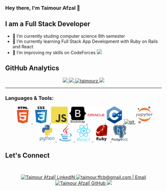 
### Hey there, I'm Taimour Afzal 👋

## I am a Full Stack Developer

- 🔭 I’m currently studing computer science 8th semester 
- 🌱 I’m currently learning Full Stack App Development with Ruby on Rails and React 
- 👯 I’m improving my skills on CodeForces
	<a  align="center">
![](https://komarev.com/ghpvc/?username=taimourz&color=blueviolet&label=Profile+Views)
	</a>

## GitHub Analytics

<p style="text-align: center;">
	<a href="https://github.com/taimourz">
		<img height="180em" src="https://github-readme-stats.vercel.app/api?username=taimourz&show_icons=true&theme=algolia&include_all_commits=true&count_private=true"/>
		<img height="180em" src="https://github-readme-stats-eight-theta.vercel.app/api/top-langs/?username=taimourz&layout=compact&langs_count=8&theme=algolia"/>
		<img height="180em" src="https://github-readme-stats.vercel.app/api/top-langs?username=taimourz&show_icons=true&locale=en&layout=demo&theme=algolia" alt="taimourz" />
	</a>
	<img  height="200em" src="https://github-readme-streak-stats.herokuapp.com/?user=taimourz&show_icons=true&locale=en&layout=demo&theme=algolia" />
</p>

--------------------




### Languages & Tools:


<p align="center">
<a href="https://www.w3.org/html/" target="_blank" rel="noreferrer"> <img src="https://raw.githubusercontent.com/devicons/devicon/master/icons/html5/html5-original-wordmark.svg" alt="html5" width="55" height="55"/> </a>
<a href="https://www.w3schools.com/css/" target="_blank" rel="noreferrer"> <img src="https://raw.githubusercontent.com/devicons/devicon/master/icons/css3/css3-original-wordmark.svg" alt="css3" width="55" height="55"/> </a>
<a href="https://developer.mozilla.org/en-US/docs/Web/JavaScript" target="_blank" rel="noreferrer"> <img src="https://raw.githubusercontent.com/devicons/devicon/master/icons/javascript/javascript-original.svg" alt="javascript" width="55" height="55"/> </a>
<a href="https://getbootstrap.com" target="_blank" rel="noreferrer"> <img src="https://raw.githubusercontent.com/devicons/devicon/master/icons/bootstrap/bootstrap-plain-wordmark.svg" alt="bootstrap" width="55" height="55"/> </a>
<a href="https://www.oracle.com/" target="_blank" rel="noreferrer"> <img src="https://raw.githubusercontent.com/devicons/devicon/master/icons/oracle/oracle-original.svg" alt="oracle" width="55" height="55"/> </a>
<a href="https://www.cplusplus.com/" target="_blank" rel="noreferrer"> <img src="https://github.com/devicons/devicon/blob/master/icons/cplusplus/cplusplus-original.svg" alt="c++" width="55" height="55"/>
<a href="https://git-scm.com/" target="_blank" rel="noreferrer"> <img src="https://www.vectorlogo.zone/logos/git-scm/git-scm-icon.svg" alt="git" width="55" height="55"/> </a>
<a href="https://git-scm.com/" target="_blank" rel="noreferrer"> <img src="https://github.com/devicons/devicon/blob/master/icons/jupyter/jupyter-original-wordmark.svg" alt="git" width="55" height="55"/> </a>
<a href="https://git-scm.com/" target="_blank" rel="noreferrer"> <img src="https://github.com/devicons/devicon/blob/master/icons/python/python-original-wordmark.svg" alt="git" width="55" height="55"/> </a>
<a href="https://www.java.com" target="_blank" rel="noreferrer"> <img src="https://raw.githubusercontent.com/devicons/devicon/master/icons/java/java-original.svg" alt="java" width="55" height="55"/> </a>
<a href="https://reactjs.org/" target="_blank" rel="noreferrer"> <img src="https://raw.githubusercontent.com/devicons/devicon/master/icons/react/react-original-wordmark.svg" alt="react" width="55" height="55"/> </a>
<a href="https://reactjs.org/" target="_blank" rel="noreferrer"> <img src="https://raw.githubusercontent.com/devicons/devicon/master/icons/ruby/ruby-original-wordmark.svg" alt="react" width="55" height="55"/> </a>
<a href="https://reactjs.org/" target="_blank" rel="noreferrer"> <img src="https://raw.githubusercontent.com/devicons/devicon/master/icons/postgresql/postgresql-original-wordmark.svg" alt="react" width="55" height="55"/> </a>
</p>

## Let's Connect
<br/>
<p align="center">
	</a>
<a href="https://www.linkedin.com/in/muhammad-taimour-afzal-khan-5702061a9/">
		<img alt="Taimour Afzal| LinkedIN"  src="https://img.shields.io/badge/linkedin-%230077B5.svg?&style=for-the-badge&logo=linkedin&logoColor=white" />
	</a>
	<a href="mailto:taimour.ffcb@gmail.com">
		<img  alt="taimour.ffcb@gmail.com | Email" src="https://img.shields.io/badge/gmail-%231DA1F2.svg?&style=for-the-badge&logo=gmail&logoColor=white&color=B23121" />
	<a href="https://github.com/taimourz">
		<img alt="Taimour Afzal| GitHub"  src="https://img.shields.io/badge/github-%23121011.svg?style=for-the-badge&logo=github&logoColor=white" />
	</a>
	<a href="https://www.instagram.com/ta.i.am.our/"><img src="https://img.shields.io/badge/-@ta.i.am.our-E4405F?style=flat&logo=Instagram&logoColor=white"/></a>
	<br />
</p> 
  



